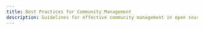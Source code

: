```yaml
---
title: Best Practices for Community Management
description: Guidelines for effective community management in open source projects.
---
```


